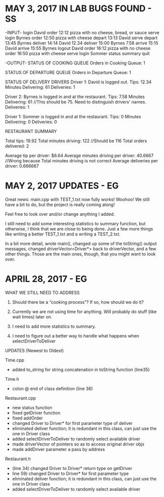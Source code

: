 # MAY 3, 2017 IN LAB BUGS FOUND - SS
-INPUT-
login David
order 12:12 pizza with no cheese, bread, or sauce
serve
login Byrnes
order 12:50 pizza with cheese
depart 13:13 David
serve
depart 13:45 Byrnes
deliver 14:14 David 12.34
deliver 15:00 Byrnes 7.58
arrive 15:15 David
arrive 15:55 Byrnes
logout David
order 16:12 pizza with no cheese
order 16:50 pizza with cheese
serve
login Sommer
status
summary
quit

-OUTPUT-
STATUS OF COOKING QUEUE
Orders in Cooking Queue: 1

STATUS OF DEPARTURE QUEUE
Orders in Departure Queue: 1

STATUS OF DELIVERY DRIVERS
Driver 1: David is logged out.
Tips: 12.34
Minutes Delivering: 61
Deliveries: 1

Driver 2: Byrnes is logged in and at the restaurant.
Tips: 7.58
Minutes Delivering: 61  //This should be 75. Need to distinguish drivers' names.
Deliveries: 1

Driver 1: Sommer is logged in and at the restaurant.
Tips: 0
Minutes Delivering: 0
Deliveries: 0

RESTAURANT SUMMARY

Total tips: 19.92
Total minutes driving: 122 //Should be 116
Total orders delivered: 2

Average tip per driver: $6.64
Average minutes driving per driver: 40.6667  //Wrong because Total minutes driving is not correct
Average deliveries per driver: 0.666667





# MAY 2, 2017 UPDATES - EG

Great news: main.cpp with TEST_1.txt now fully works! Woohoo!
We still have a bit to do, but the project is really coming along!

Feel free to look over and/or change anything I added. 

I still need to add some interesting statistics to summary function, but 
otherwise, I think that we are close to being done. Just a few more 
things like writing a better TEST_1.txt and a writing a TEST_2.txt.

In a bit more detail, wrote main(), changed up some of the toString()
output messages, changed driverVector<Driver*> back to driverVector<Driver>,
and a few other things. Those are the main ones, though, that you might
want to look over.


# APRIL 28, 2017 - EG
WHAT WE STILL NEED TO ADDRESS
1. Should there be a “cooking process”? If so, how should we do it?

2. Currently we are not using time for anything. Will probably do stuff (like wait times) later on.

3. I need to add more statistics to summary. 
4. I need to figure out a better way to handle what happens when selectDriverToDeliver 

UPDATES (Newest to Oldest)

Time.cpp 
+ added to_string for string concatenation in toString function (line35)

Time.h
+ colon @ end of class definition (line 36)

Restaurant.cpp
+ new status function 
+ fixed getDriver function
+ fixed addOrder
+ changed Driver  to Driver* for first parameter type of deliver
+ eliminated deliver function; it is redundant in this class, can just 	use the one in Driver class
+ added selectDriverToDeliver to randomly select available driver
+ made driverVector of pointers so as to access original driver objs
+ made addDriver parameter a pass by address

Restaurant.h
+ (line 34) changed Driver to Driver* return type on getDriver
+ line 59) changed Driver  to Driver* for first parameter type
+ eliminated deliver function; it is redundant in this class, can just 	use the one in Driver class
+ added selectDriverToDeliver to randomly select available driver
